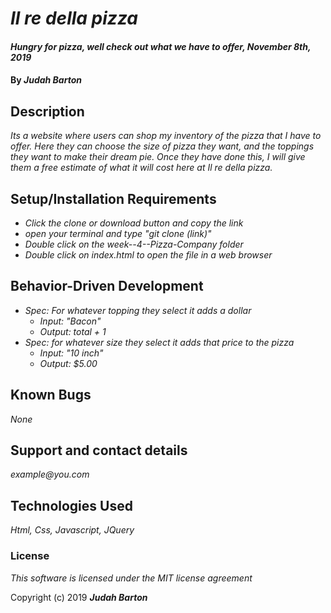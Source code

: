 # _Il re della pizza_

#### _Hungry for pizza, well check out what we have to offer, November 8th, 2019_

#### By _**Judah Barton**_

## Description

_Its a website where users can shop my inventory of the pizza that I have to offer. Here they can choose the size of pizza they want, and the toppings they want to make their dream pie. Once they have done this, I will give them a free estimate of what it will cost here at Il re della pizza._

## Setup/Installation Requirements

* _Click the clone or download button and copy the link_
* _open your terminal and type "git clone (link)"_
* _Double click on the week--4--Pizza-Company folder_
* _Double click on index.html to open the file in a web browser_

## Behavior-Driven Development
* _Spec: For whatever topping they select it adds a dollar_
  * _Input: "Bacon"_
  * _Output: total + 1_
* _Spec: for whatever size they select it adds that price to the pizza_
  * _Input: "10 inch"_
  * _Output: $5.00_


## Known Bugs

_None_

## Support and contact details

_example@you.com_

## Technologies Used

_Html, Css, Javascript, JQuery_

### License

*This software is licensed under the MIT license agreement*

Copyright (c) 2019 **_Judah Barton_**

